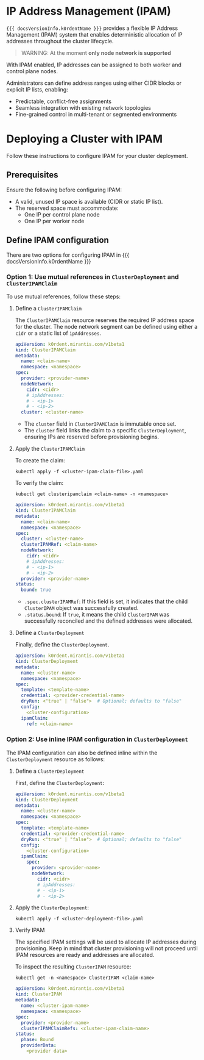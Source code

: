 
# IP Address Management (IPAM)

`{{{ docsVersionInfo.k0rdentName }}}` provides a flexible IP Address Management (IPAM) system that enables deterministic allocation of IP addresses throughout the cluster lifecycle.

> WARNING: At the moment **only node network is supported**

With IPAM enabled, IP addresses can be assigned to both worker and control plane nodes.

Administrators can define address ranges using either CIDR blocks or explicit IP lists, enabling:

- Predictable, conflict-free assignments
- Seamless integration with existing network topologies
- Fine-grained control in multi-tenant or segmented environments

# Deploying a Cluster with IPAM

Follow these instructions to configure IPAM for your cluster deployment.

## Prerequisites

Ensure the following before configuring IPAM:

- A valid, unused IP space is available (CIDR or static IP list).
- The reserved space must accommodate:
    - One IP per control plane node
    - One IP per worker node

## Define IPAM configuration

There are two options for configuring IPAM in {{{ docsVersionInfo.k0rdentName }}}

### Option 1: Use mutual references in `ClusterDeployment` and `ClusterIPAMClaim`

To use mutual references, follow these steps:

1. Define a `ClusterIPAMClaim`

    The `ClusterIPAMClaim` resource reserves the required IP address space for the cluster. The node network segment can be defined using either a `cidr` or a static list of `ipAddresses`.

    ```yaml
    apiVersion: k0rdent.mirantis.com/v1beta1
    kind: ClusterIPAMClaim
    metadata:
      name: <claim-name>
      namespace: <namespace>
    spec:
      provider: <provider-name>
      nodeNetwork:
        cidr: <cidr>
        # ipAddresses:
        # - <ip-1>
        # - <ip-2>
      cluster: <cluster-name>
    ```

    * The `cluster` field in `ClusterIPAMClaim` is immutable once set.
    * The `cluster` field links the claim to a specific `ClusterDeployment`, ensuring IPs are reserved before provisioning begins.

2. Apply the `ClusterIPAMClaim`

    To create the claim:

    ```shell
    kubectl apply -f <cluster-ipam-claim-file>.yaml
    ```

    To verify the claim:

    ```shell
    kubectl get clusteripamclaim <claim-name> -n <namespace>
    ```
    ``` yaml
    apiVersion: k0rdent.mirantis.com/v1beta1
    kind: ClusterIPAMClaim
    metadata:
      name: <claim-name>
      namespace: <namespace>
    spec:
      cluster: <cluster-name>
      clusterIPAMRef: <claim-name>
      nodeNetwork:
        cidr: <cidr>
        # ipAddresses:
        # - <ip-1>
        # - <ip-2>
      provider: <provider-name>
    status:
      bound: true
    ```

    * `.spec.clusterIPAMRef`: If this field is set, it indicates that the child `ClusterIPAM` object was successfully created.
    * `.status.bound`: If `true`, it means the child `ClusterIPAM` was successfully reconciled and the defined addresses were allocated.

3. Define a `ClusterDeployment`

    Finally, define the `ClusterDeployment`.

    ```yaml
    apiVersion: k0rdent.mirantis.com/v1beta1
    kind: ClusterDeployment
    metadata:
      name: <cluster-name>
      namespace: <namespace>
    spec:
      template: <template-name>
      credential: <provider-credential-name>
      dryRun: <"true" | "false">  # Optional; defaults to "false"
      config:
        <cluster-configuration>
      ipamClaim:
        ref: <claim-name>
    ```

### Option 2: Use inline IPAM configuration in `ClusterDeployment`

The IPAM configuration can also be defined inline within the `ClusterDeployment` resource as follows:

1. Define a `ClusterDeployment`

    First, define the `ClusterDeployment`:

    ```yaml
    apiVersion: k0rdent.mirantis.com/v1beta1
    kind: ClusterDeployment
    metadata:
      name: <cluster-name>
      namespace: <namespace>
    spec:
      template: <template-name>
      credential: <provider-credential-name>
      dryRun: <"true" | "false">  # Optional; defaults to "false"
      config:
        <cluster-configuration>
      ipamClaim:
        spec:
          provider: <provider-name>
          nodeNetwork:
            cidr: <cidr>
            # ipAddresses:
            # - <ip-1>
            # - <ip-2>
    ```

2. Apply the `ClusterDeployment`:

    ```shell
    kubectl apply -f <cluster-deployment-file>.yaml
    ```

3. Verify IPAM

    The specified IPAM settings will be used to allocate IP addresses during provisioning. Keep in mind that cluster provisioning will not proceed until IPAM resources are ready and addresses are allocated.

    To inspect the resulting `ClusterIPAM` resource:

    ```shell
    kubectl get -n <namespace> ClusterIPAM <claim-name>
    ```
    ```yaml
    apiVersion: k0rdent.mirantis.com/v1beta1
    kind: ClusterIPAM
    metadata:
      name: <cluster-ipam-name>
      namespace: <namespace>
    spec:
      provider: <provider-name>
      clusterIPAMClaimRefs: <cluster-ipam-claim-name>
    status:
      phase: Bound
      providerData:
        <provider data>
    ```
